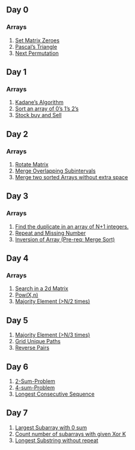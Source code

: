 
## Day 0
### Arrays
1. [Set Matrix Zeroes](https://leetcode.com/problems/set-matrix-zeroes/)
2. [Pascal’s Triangle](https://takeuforward.org/data-structure/program-to-generate-pascals-triangle/)
3. [Next Permutation](https://leetcode.com/problems/next-permutation/)

## Day 1
### Arrays
1. [Kadane’s Algorithm](https://leetcode.com/problems/maximum-subarray/)
2. [Sort an array of 0’s 1’s 2’s](https://leetcode.com/problems/sort-colors/)
3. [Stock buy and Sell](https://leetcode.com/problems/best-time-to-buy-and-sell-stock/)

## Day 2
### Arrays
1. [Rotate Matrix](https://leetcode.com/problems/rotate-image/)
2. [Merge Overlapping Subintervals](https://leetcode.com/problems/merge-intervals/)
3. [Merge two sorted Arrays without extra space](https://leetcode.com/problems/merge-sorted-array/)

## Day 3
### Arrays
1. [Find the duplicate in an array of N+1 integers.]()
2. [Repeat and Missing Number]()
3. [Inversion of Array (Pre-req: Merge Sort)]()

## Day 4
### Arrays
1. [Search in a 2d Matrix]()
2. [Pow(X,n)]()
3. [Majority Element (>N/2 times)]()

## Day 5
1. [Majority Element (>N/3 times)]()
2. [Grid Unique Paths]()
3. [Reverse Pairs]()

## Day 6
1. [2-Sum-Problem]()
2. [4-sum-Problem]()
3. [Longest Consecutive Sequence]()

## Day 7
1. [Largest Subarray with 0 sum]()
2. [Count number of subarrays with given Xor K]()
3. [Longest Substring without repeat]()





